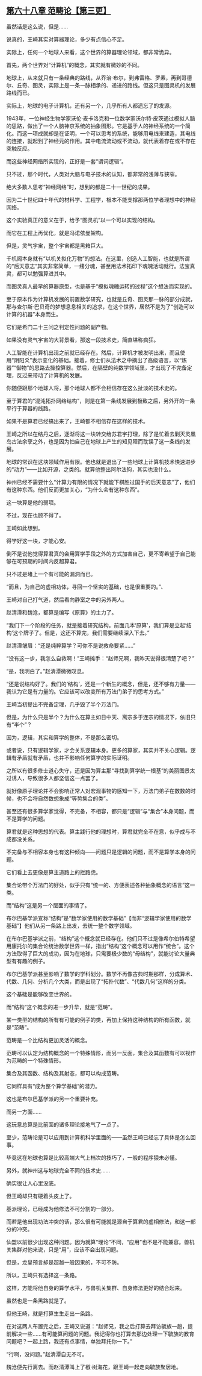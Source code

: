 ## [第六十八章 范畴论【第三更】](https://www.xxbiquge.com/11_11207/9241545.html)


  虽然话是这么说，但是……

  说真的，王崎其实对算器理论，多少有点信心不足。

  实际上，任何一个地球人来看，这个世界的算器理论领域，都非常诡异。

  首先，两个世界对“计算机”的概念，其实就有微妙的不同。

  地球上，从来就只有一条经典的路线，从乔治·布尔，到弗雷格、罗素，再到哥德尔、丘奇、图灵，实际上是一条一脉相承的、递进的路线。但这只是图灵机的发展路线而已。

  实际上，地球的电子计算机，还有另一个，几乎所有人都遗忘了的发源。

  1943年，一位神经生物学家沃伦·麦卡洛克和一位数学家沃尔特·皮茨通过模拟人脑的思路，做出了一个人脑神京系统的抽象图形。它是基于人的神经系统的一个简化。而这一项成就却是在证明，一个可以思考的系统，能够用电线来建造，其电线的连接，就起到了神经元的作用。其中电流流动或不流动，就代表着存在或不存在突触反应。

  而这些神经网络所实现的，正好是一套“谓词逻辑”。

  只不过，那个时代，人类对大脑与电子技术的认知，都非常的浅薄与狭窄。

  绝大多数人思考“神经网络”时，想到的都是二十一世纪的成果。

  因为二十世纪四十年代的材料学、工程学，根本不能支撑那两位学者理想中的神经网络。

  这个实验真正的意义在于，给予“图灵机”以一个可以实现的结构。

  而它在工程上再优化，就是冯诺依曼架构。

  但是，灵气宇宙，整个宇宙都是黑箱巨大。

  千机阁本身就有“以机关拟化万物”的想法。在这里，创造人工智能，也就是所谓的“后天意志”其实非常简单，一缕分魂，甚至用法术拓印下魂魄活动就行。法宝真灵，都可以勉强算进其中。

  而图灵真人最早的算器原型，也是基于“模拟魂魄运转的过程”这个想法而实现的。

  至于原本作为计算机发展的前置数学研究，也就是丘奇、图灵那一脉的部分成就，那与查尔斯·巴贝奇的梦想息息相关的追求，在这个世界，居然不是为了“创造可以计算的机器”本身而生。

  它们是希门二十三问之判定性问题的副产物。

  如果没有灵气宇宙的大背景看，那这一段技术史，简直堪称疯狂。

  人工智能在计算机出现之前就已经存在。然后，计算机才被发明出来，而且使用“阴阳爻”表示变化的基础。接着，修士们从法术之中摘出了高级语言，以“炼器”“御物”的思路去操控算器。然后，在隔壁的纯数学领域里，才出现了不完备定理，反过来带动了计算机的发展。

  你随便跟那个地球人将，那个地球人都不会相信存在这么扯淡的技术史的。

  至于算君的“混沌拓扑网络结构”，则是在第一条线发展到极致之后，另外开的一条平行于算器的线路。

  如果不是算君已经搞出来了，王崎都不相信存在这样的技术。

  王崎之所以在结丹之后，逐渐将这一块转交给苏君宇打理，除了是忙着去剿灭灵凰岛古法余孽之外，也是因为怕自己在地球上产生的知见障而耽误了这一条线的发展。

  地球的常识在这块领域作用有限。他也就是退出了一些地球上计算机技术快速进步的“动力”——比如开源，之类的。就算他整出阿尔法狗，其实也没什么。

  神州已经不需要什么“计算力有限的情况下就能下棋胜过国手的后天意志”了，他们有这种东西。他们反而更加关心，“为什么会有这种东西”。

  这一块算是他的弱项。

  不过，现在也顾不得了。

  王崎如此想到。

  得学好这一块，才能心安。

  倒不是说他觉得算君真的会用算学手段之外的方式加害自己，更不寄希望于自己能够在可预期的时间内反超算君。

  只不过是堵上一个有可能的漏洞而已。

  “而且，为自己的虚相功体，寻回一个坚实的基础，也是很重要的。”、

  王崎对自己打气道，然后看向静室之中的另外两人。

  赵清潭和魏沧，都算是编写《原算》的主力了。

  “我们下一个阶段的任务，就是接着研究结构。前面几本‘原算’，我们算是立起‘结构’这个牌子了。但是，这还不算完，我们需要继续深入下去。”

  赵清潭皱眉：“还是纯粹算学？可你不是说救命要紧……”

  “没有这一步，我怎么自救啊！”王崎摊手：“赵师兄啊，我昨天说得很清楚了吧？”

  “是，我明白了。”赵清潭微微叹息。

  “还是说结构好了。我们的‘结构’，还是一个新生的概念，但是，还不够有力量——我认为它是有力量的。它应该可以改变所有万法门弟子的思考方式。”

  王崎当初提出不完备定理，几乎毁了半个万法门。

  但是，为什么只是半个？为什么在算主如日中天、离宗多于连宗的情况下，依旧只有“半个”？

  因为，逻辑，其实和算学的整体，不是那么密切。

  或者说，只有逻辑学家，才会关系逻辑本身。更多的算家，其实并不关心逻辑。逻辑有矛盾就有矛盾，也并不影响任何算学的实际证明。

  之所以有很多修士道心失守，还是因为算主那“寻找到算学统一根基”的美丽图景太过诱人，导致很多人都坚信这一点罢了。

  就好像原子理论并不会影响正常人对宏观事物的感知一下，万法门弟子在数数的时候，也不会将自然数想象成“等势集合的类”。

  甚至还有很多算学家觉得，不完备，不相容，都只是“逻辑”与“集合”本身问题，而不是算学的问题。

  算君就是这种思想的代表。算主践行他的理想时，算君就完全不在意，似乎成与不成都没关系。

  不完备与不相容本身也有这种倾向——问题只是逻辑的问题，而不是算学本身的问题。

  它们看上去更像是算主道路上的拦路虎。

  集合论带个万法门的好处，似乎只有“统一的、方便表述各种抽象概念的语言”这一类。

  而“结构”这是另一个层面的事情了。

  布尔巴基学派宣称“结构”是“数学家使用的数学基础”【而非“逻辑学家使用的数学基础”】他们从另一条路上出发，去统一整个数学领域。

  在布尔巴基学派之前，“结构”这个概念就已经存在。他们只不过是像希尔伯特希望用康托尔的集合论统治数学世界一样，指出“结构”这个概念可以用作“统合”。这个方法取得了巨大的成功，因为在地球，只需要极少数的“母结构”，就能讨论大量典型有有趣的例子。

  布尔巴基学派甚至影响了数学的学科划分。数学不再像古典时期那样，分成算术、代数、几何、分析几个大类，而是出现了“拓扑代数”、“代数几何”这样的分类。

  这个基础是能够改变世界的。

  而“结构”这个概念的进一步升华，就是“范畴”。

  某一类型的结构的所有有可能的例子的类，再加上保持这种结构的所有函数，就是“范畴”。

  范畴是一个比结构更加灵活的概念。

  范畴可以认定为结构概念的一个特殊情形，而另一反面，集合及其函数有可以视作为范畴的一个特殊情形。

  集合及其函数、结构及其射态，都可以构成范畴。

  它同样具有“成为整个算学基础”的潜力。

  这也是布尔巴基学派的另一个重要补充。

  而另一方面……

  这玩意总算是比前面的诸多理论接地气了一点了。

  至少，范畴论是可以应用到计算机科学里面的——虽然王崎已经忘了具体是怎么回事。

  毕竟这在地球也算是比较高端大气上档次的技巧了，一般的程序猿未必懂。

  另外，就神州这与地球完全不同的技术史……

  确实很让人心里没底。

  但王崎却只有硬着头皮上了。

  基派理论，已经成为他修法不可分割的一部分。

  而若是他出现功法冲突的话，那么很有可能就是源自于算君的虚相修法，和这一部分的冲突。

  仙盟以前很少出现这种问题。因为就算“理论”不同，“应用”也不是不能兼容。兽机关集群对他来说，只是“用”，应该不会出现问题。

  但是，龙皇预言却是超越一般因果的，不可不防。

  所以，王崎只有选择这一条路。

  这样，方能将他自身的算学水平，与兽机关集群、自身修法更好的结合起来。

  虽然也是一条黑路就是了。

  但他王崎，就是打算生生走出一条路。

  在对这两人布置完之后，王崎又说道：“赵师兄，我之后打算去拜访毓族一趟，提前解决一些……有可能算问题的问题。我记得你也打算去那边处理一下毓族的教育问题吧？一起上路，我还有点事情，单独拜托你一下。”

  “行啊，没问题。”赵清潭自无不可。

  魏沧便先行离去。而赵清潭叫上了椒·树海花，跟王崎一起走向毓族聚居地。
